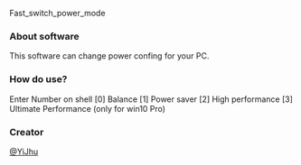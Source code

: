 Fast_switch_power_mode

### About software
This software can change power confing for your PC.

### How do use?
  Enter Number on shell
  [0]     Balance
  [1]     Power saver
  [2]     High performance
  [3]     Ultimate Performance (only for win10 Pro)

### Creator
[@YiJhu](https://github.com/YiJhu)
